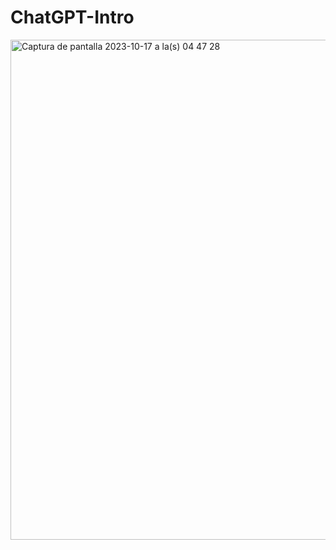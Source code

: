 # ChatGPT-Intro
<img width="800" alt="Captura de pantalla 2023-10-17 a la(s) 04 47 28" src="https://github.com/luchonicolini/ChatGPT-Intro/assets/20882895/860882a2-783c-4018-9bc9-469b820cb262">
